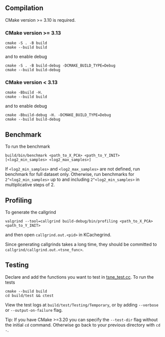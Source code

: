 ## Compilation
CMake version >= 3.10 is required.

### CMake version >= 3.13
```shell
cmake -S . -B build
cmake --build build
```
and to enable debug
```shell
cmake -S . -B build-debug -DCMAKE_BUILD_TYPE=Debug
cmake --build build-debug
```

### CMake version < 3.13
```shell
cmake -Bbuild -H.
cmake --build build
```
and to enable debug
```shell
cmake -Bbuild-debug -H. -DCMAKE_BUILD_TYPE=Debug
cmake --build build-debug
```

## Benchmark

To run the benchmark
```shell
build/bin/benchmark <path_to_X_PCA> <path_to_Y_INIT> [<log2_min_samples> <log2_max_samples>] 
```
If `<log2_min_samples>` and `<log2_max_samples>` are not defined, run benchmark for full dataset only. Otherwise, run benchmarks for `2^<log2_min_samples>` up to and including `2^<log2_min_samples>` in multiplicative steps of $2$.

## Profiling

To generate the callgrind
```shell
valgrind --tool=callgrind build-debug/bin/profiling <path_to_X_PCA> <path_to_Y_INIT>
```
and then open `callgrind.out.<pid>` in KCachegrind.

Since generating callgrinds takes a long time, they should be committed to `callgrind/callgrind.out.<tsne_func>`.

## Testing

Declare and add the functions you want to test in [tsne_test.cc](test/tsne_test.cc).
To run the tests
```shell
cmake --build build
cd build/test && ctest
```
View the test logs at `build/test/Testing/Temporary`, or by adding `--verbose` or `--output-on-failure` flag.

Tip: If you have CMake >=3.20 you can specify the `--test-dir` flag without the initial `cd` command. Otherwise go back to your previous directory with `cd -`.